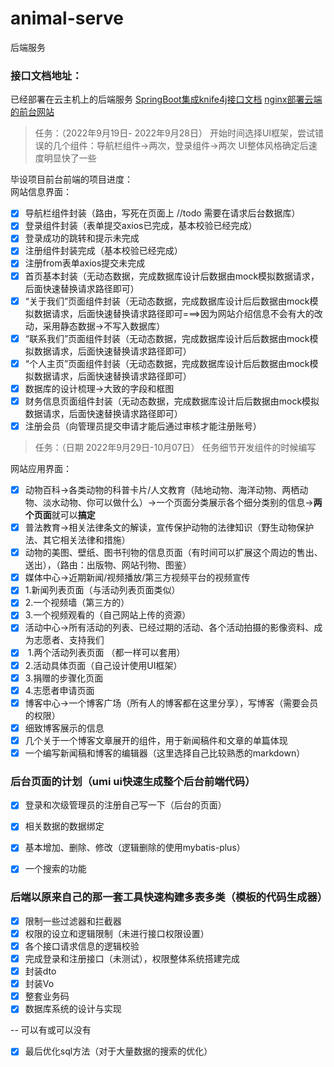 # animal-serve
后端服务
### 接口文档地址：
已经部署在云主机上的后端服务
[SpringBoot集成knife4j接口文档](http://47.103.34.147:10056/api/doc.html) 
[nginx部署云端的前台网站](http://47.103.34.147) 
> 任务：（2022年9月19日- 2022年9月28日）
> 开始时间选择UI框架，尝试错误的几个组件：导航栏组件->两次，登录组件->两次
> UI整体风格确定后速度明显快了一些

毕设项目前台前端的项目进度：<br />网站信息界面：

- [x] 导航栏组件封装（路由，写死在页面上 //todo 需要在请求后台数据库）
- [x] 登录组件封装（表单提交axios已完成，基本校验已经完成）
- [x] 登录成功的跳转和提示未完成
- [x] 注册组件封装完成（基本校验已经完成）
- [x] 注册from表单axios提交未完成
- [x] 首页基本封装（无动态数据，完成数据库设计后数据由mock模拟数据请求，后面快速替换请求路径即可）
- [x] “关于我们”页面组件封装（无动态数据，完成数据库设计后后数据由mock模拟数据请求，后面快速替换请求路径即可===>因为网站介绍信息不会有大的改动，采用静态数据->不写入数据库）
- [x] “联系我们”页面组件封装（无动态数据，完成数据库设计后后数据由mock模拟数据请求，后面快速替换请求路径即可）
- [x] “个人主页”页面组件封装（无动态数据，完成数据库设计后后数据由mock模拟数据请求，后面快速替换请求路径即可）
- [x] 数据库的设计梳理->大致的字段和框图
- [x] 财务信息页面组件封装（无动态数据，完成数据库设计后后数据由mock模拟数据请求，后面快速替换请求路径即可）
- [x] 注册会员（向管理员提交申请才能后通过审核才能注册账号）
> 任务：（日期 2022年9月29日-10月07日）
> 任务细节开发组件的时候编写

网站应用界面：

- [x] 动物百科->各类动物的科普卡片/人文教育（陆地动物、海洋动物、两栖动物、淡水动物、你可以做什么）->一个页面分类展示各个细分类别的信息->**两个页面**就可以**搞定**
- [x] 普法教育->相关法律条文的解读，宣传保护动物的法律知识（野生动物保护法、其它相关法律和措施）
- [x] 动物的美图、壁纸、图书刊物的信息页面（有时间可以扩展这个周边的售出、送出），（路由：出版物、网站刊物、图鉴）
- [x] 媒体中心->近期新闻/视频播放/第三方视频平台的视频宣传
- [x] 1.新闻列表页面（与活动列表页面类似）
- [x] 2.一个视频墙（第三方的）
- [x] 3.一个视频观看的（自己网站上传的资源）
- [x] 活动中心->所有活动的列表、已经过期的活动、各个活动拍摄的影像资料、成为志愿者、支持我们
- [x]  1.两个活动列表页面 （都一样可以套用）
- [x]  2.活动具体页面（自己设计使用UI框架）
- [x]  3.捐赠的步骤化页面
- [x]  4.志愿者申请页面
- [x] 博客中心->一个博客广场（所有人的博客都在这里分享），写博客（需要会员的权限）
- [x] 细致博客展示的信息
- [x] 几个关于一个博客文章展开的组件，用于新闻稿件和文章的单篇体现
- [x] 一个编写新闻稿和博客的编辑器（这里选择自己比较熟悉的markdown）
<a name="QZtis"></a>
### 后台页面的计划（umi ui快速生成整个后台前端代码）

- [x] 登录和次级管理员的注册自己写一下（后台的页面）

- [x] 相关数据的数据绑定
- [x] 基本增加、删除、修改（逻辑删除的使用mybatis-plus）
- [x] 一个搜索的功能
<a name="tHLzD"></a>
### 后端以原来自己的那一套工具快速构建多表多类（模板的代码生成器）

- [x] 限制一些过滤器和拦截器
- [x] 权限的设立和逻辑限制（未进行接口权限设置）
- [x] 各个接口请求信息的逻辑校验
- [x] 完成登录和注册接口（未测试），权限整体系统搭建完成
- [x] 封装dto
- [x] 封装Vo
- [x] 整套业务码
- [x] 数据库系统的设计与实现

-- 可以有或可以没有

- [x] 最后优化sql方法（对于大量数据的搜索的优化）
